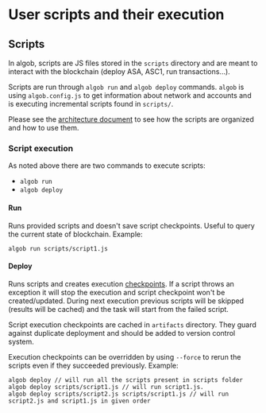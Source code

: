 # User scripts and their execution

## Scripts

In algob, scripts are JS files stored in the `scripts` directory and are meant to interact with the blockchain (deploy ASA, ASC1, run transactions...).

Scripts are run through  `algob run` and `algob deploy` commands. `algob` is using `algob.config.js` to get information about network and accounts and is executing incremental scripts found in `scripts/`.


Please see the [architecture document](https://paper.dropbox.com/published/Algorand-builder-specs--A7njBF~7_VHYy0l3m3RAKgYVBg-c4ycJtlcmEaRIbptAPqNYS6#:h2=Scripts) to see how the scripts are organized and how to use them.


### Script execution

As noted above there are two commands to execute scripts:
- `algob run`
- `algob deploy`


#### Run
Runs provided scripts and doesn't save script checkpoints.
Useful to query the current state of blockchain.
Example:
    
    algob run scripts/script1.js
#### Deploy
Runs scripts and creates execution [checkpoints](/docs/execution-checkpoints.md).
If a script throws an exception it will stop the execution and script checkpoint won't be created/updated.
During next execution previous scripts will be skipped (results will be cached) and the task will start from the failed script.

Script execution checkpoints are cached in `artifacts` directory.
They guard against duplicate deployment and should be added to version control system.

Execution checkpoints can be overridden by using `--force` to rerun the scripts even if they succeeded previously.
Example:

    algob deploy // will run all the scripts present in scripts folder
    algob deploy scripts/script1.js // will run script1.js.
    algob deploy scripts/script2.js scripts/script1.js // will run script2.js and script1.js in given order